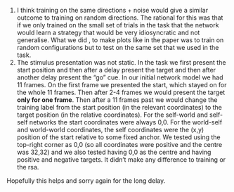 
1.	I think training on the same directions + noise would give a similar outcome to training on random directions. The rational for this was that if we only trained on the small set of trials in the task that the network would learn a strategy that would be very idiosyncratic and not generalise. What we did , to make plots like in the paper was to train on random configurations but to test on the same set that we used in the task.
2.	The stimulus presentation was not static. In the task we first present the start position and then after a delay present the target and then after another delay present the “go” cue. In our initial network model we had 11 frames. On the first frame we presented the start, which stayed on for the whole 11 frames. Then after 2-4 frames we would present the target **only for one frame**. Then after a 11 frames past we would change the training label from the start position (in the relevant coordinates) to the target position (in the relative coordinates).
For the self-world and self-self networks the start coordinates were always 0,0. For the world-self and world-world coordinates, the self coordinates were the (x,y) position of the start relative to some fixed anchor. We tested using the top-right corner as 0,0 (so all coordinates were positive and the centre was 32,32) and we also tested having 0,0 as the centre and having positive and negative targets. It didn’t make any difference to training or the rsa. 

Hopefully this helps and sorry again for the long delay. 
